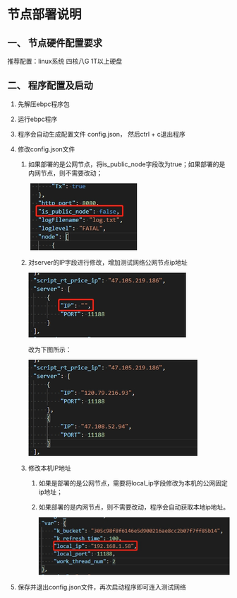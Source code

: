 # 节点部署说明

## 一、 节点硬件配置要求

推荐配置：linux系统 四核八G  1T以上硬盘

 

## 二、 程序配置及启动

1. 先解压ebpc程序包

2. 运行ebpc程序

3. 程序会自动生成配置文件 config.json， 然后ctrl + c退出程序

4. 修改config.json文件

   1. 如果部署的是公网节点，将is_public_node字段改为true；如果部署的是内网节点，则不需要改动；

      ​	![](节点部署说明.assets/wps1.jpg) 

   2. 对server的IP字段进行修改，增加测试网络公网节点ip地址

      ![img](节点部署说明.assets/wps2.jpg) 

      改为下图所示：

      ![img](节点部署说明.assets/wps3.jpg) 

   3. 修改本机IP地址

      1. 如果是部署的是公网节点，需要将local_ip字段修改为本机的公网固定ip地址；

      2. 如果部署的是内网节点，则不需要改动，程序会自动获取本地ip地址。

         ![img](节点部署说明.assets/wps4.jpg) 

5. 保存并退出config.json文件，再次启动程序即可连入测试网络

